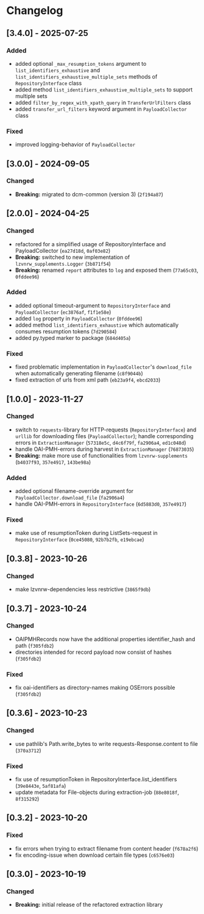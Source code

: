 # Changelog

## [3.4.0] - 2025-07-25

### Added

- added optional `_max_resumption_tokens` argument to `list_identifiers_exhaustive` and `list_identifiers_exhaustive_multiple_sets` methods of `RepositoryInterface` class
- added method `list_identifiers_exhaustive_multiple_sets` to support multiple sets
- added `filter_by_regex_with_xpath_query` in `TransferUrlFilters` class
- added `transfer_url_filters` keyword argument in `PayloadCollector` class

### Fixed

- improved logging-behavior of `PayloadCollector`

## [3.0.0] - 2024-09-05

### Changed

- **Breaking:** migrated to dcm-common (version 3) (`2f194a87`)

## [2.0.0] - 2024-04-25

### Changed

- refactored for a simplified usage of RepositoryInterface and PayloadCollector (`ea27d18d`, `0af03e82`)
- **Breaking:** switched to new implementation of `lzvnrw_supplements.Logger` (`3b871f54`)
- **Breaking:** renamed `report` attributes to `log` and exposed them (`77a65c03`, `0fddee96`)

### Added

- added optional timeout-argument to `RepositoryInterface` and `PayloadCollector` (`ec3876af`, `f1f1e58e`)
- added `log` property in `PayloadCollector` (`0fddee96`)
- added method `list_identifiers_exhaustive` which automatically consumes resumption tokens (`7d290584`)
- added py.typed marker to package (`684d405a`)

### Fixed

- fixed problematic implementation in `PayloadCollector`'s `download_file` when automatically generating filename (`c8f9044b`)
- fixed extraction of urls from xml path (`eb23a9f4`, `ebcd2033`)

## [1.0.0] - 2023-11-27

### Changed
- switch to `requests`-library for HTTP-requests (`RepositoryInterface`) and `urllib` for downloading files (`PayloadCollector`); handle corresponding errors in `ExtractionManager` (`57318e5c`, `d4c6f79f`, `fa2906a4`, `ed1c048d`)
- handle OAI-PMH-errors during harvest in `ExtractionManager` (`76873035`)
- **Breaking:** make more use of functionalities from `lzvnrw-supplements` (`b4037f93`, `357e4917`, `143be98a`)

### Added
- added optional filename-override argument for `PayloadCollector.download_file` (`fa2906a4`)
- handle OAI-PMH-errors in `RepositoryInterface` (`6d5883d0`, `357e4917`)

### Fixed
- make use of resumptionToken during ListSets-request in `RepositoryInterface` (`0ce45080`, `92b7b2fb`, `e19ebcae`)

## [0.3.8] - 2023-10-26

### Changed

- make lzvnrw-dependencies less restrictive (`3865f9db`)

## [0.3.7] - 2023-10-24

### Changed

- OAIPMHRecords now have the additional properties identifier_hash and path  (`f305fdb2`)
- directories intended for record payload now consist of hashes (`f305fdb2`)

### Fixed

- fix oai-identifiers as directory-names making OSErrors possible (`f305fdb2`)

## [0.3.6] - 2023-10-23

### Changed

- use pathlib's Path.write_bytes to write requests-Response.content to file (`370a3712`)

### Fixed

- fix use of resumptionToken in RepositoryInterface.list_identifiers (`39e8443e`, `5af81afa`)
- update metadata for File-objects during extraction-job (`88e8018f`, `8f315292`)

## [0.3.2] - 2023-10-20

### Fixed

- fix errors when trying to extract filename from content header (`f678a2f6`)
- fix encoding-issue when download certain file types (`c6576e03`)

## [0.3.0] - 2023-10-19

### Changed

- **Breaking:** initial release of the refactored extraction library
